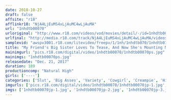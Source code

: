 ```yaml
---
date: 2018-10-27
draft: false
affsite: "r18"
afflinkr18: "NjA4LjEuMS4xLjAuMC4wLjAuMA"
url: "1nhdtb00070"
urloriginal: "http://www.r18.com/videos/vod/movies/detail/-/id=1nhdtb00070"
urlfinal: "http://media.r18.com/track/NjA4LjEuMS4xLjAuMC4wLjAuMA/videos/vod/movies/detail/-/id=1nhdtb00070"
samplevid: "awspv3001.r18.com/litevideo/freepv/1/1nh/1nhdtb070/1nhdtb070_dmb_w.mp4"
title: "My Friend's Big Sister Loves To Tease, And Now She's Mounting Me Spider Cowgirl Style To Tickle My Nipples And Raw Fucking Me Until I Couldn't Stand It Anymore And Gave Her A Creampie!! 4"
mainimgurl: "pics.r18.com/digital/video/1nhdtb00070/1nhdtb00070ps.jpg"
mainimgs: "1nhdtb00070ps.jpg"
releasedate: "Dec. 21, 2017"
duration: 189
productioncomp: "Natural High"
girls: ['----']
categories: ['Slut', 'Big Asses', 'Variety', 'Cowgirl', 'Creampie', 'Hi-Def']
imgurls: ['pics.r18.com/digital/video/1nhdtb00070/1nhdtb00070jp-1.jpg', 'pics.r18.com/digital/video/1nhdtb00070/1nhdtb00070jp-2.jpg', 'pics.r18.com/digital/video/1nhdtb00070/1nhdtb00070jp-3.jpg', 'pics.r18.com/digital/video/1nhdtb00070/1nhdtb00070jp-4.jpg', 'pics.r18.com/digital/video/1nhdtb00070/1nhdtb00070jp-5.jpg', 'pics.r18.com/digital/video/1nhdtb00070/1nhdtb00070jp-6.jpg', 'pics.r18.com/digital/video/1nhdtb00070/1nhdtb00070jp-7.jpg', 'pics.r18.com/digital/video/1nhdtb00070/1nhdtb00070jp-8.jpg', 'pics.r18.com/digital/video/1nhdtb00070/1nhdtb00070jp-9.jpg', 'pics.r18.com/digital/video/1nhdtb00070/1nhdtb00070jp-10.jpg', 'pics.r18.com/digital/video/1nhdtb00070/1nhdtb00070jp-11.jpg', 'pics.r18.com/digital/video/1nhdtb00070/1nhdtb00070jp-12.jpg', 'pics.r18.com/digital/video/1nhdtb00070/1nhdtb00070jp-13.jpg', 'pics.r18.com/digital/video/1nhdtb00070/1nhdtb00070jp-14.jpg', 'pics.r18.com/digital/video/1nhdtb00070/1nhdtb00070jp-15.jpg', 'pics.r18.com/digital/video/1nhdtb00070/1nhdtb00070jp-16.jpg', 'pics.r18.com/digital/video/1nhdtb00070/1nhdtb00070jp-17.jpg', 'pics.r18.com/digital/video/1nhdtb00070/1nhdtb00070jp-18.jpg', 'pics.r18.com/digital/video/1nhdtb00070/1nhdtb00070jp-19.jpg', 'pics.r18.com/digital/video/1nhdtb00070/1nhdtb00070jp-20.jpg']
imgs: ['1nhdtb00070jp-1.jpg', '1nhdtb00070jp-2.jpg', '1nhdtb00070jp-3.jpg', '1nhdtb00070jp-4.jpg', '1nhdtb00070jp-5.jpg', '1nhdtb00070jp-6.jpg', '1nhdtb00070jp-7.jpg', '1nhdtb00070jp-8.jpg', '1nhdtb00070jp-9.jpg', '1nhdtb00070jp-10.jpg', '1nhdtb00070jp-11.jpg', '1nhdtb00070jp-12.jpg', '1nhdtb00070jp-13.jpg', '1nhdtb00070jp-14.jpg', '1nhdtb00070jp-15.jpg', '1nhdtb00070jp-16.jpg', '1nhdtb00070jp-17.jpg', '1nhdtb00070jp-18.jpg', '1nhdtb00070jp-19.jpg', '1nhdtb00070jp-20.jpg']
---
```

